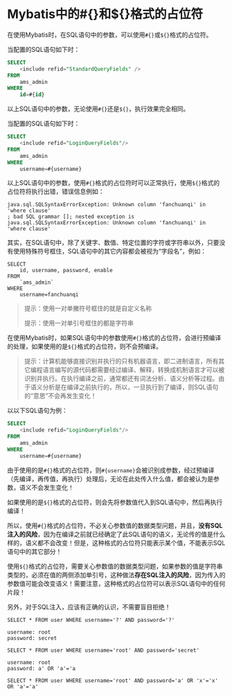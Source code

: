 # Mybatis中的#{}和${}格式的占位符

在使用Mybatis时，在SQL语句中的参数，可以使用`#{}`或`${}`格式的占位符。

当配置的SQL语句如下时：

```SQL
SELECT
    <include refid="StandardQueryFields" />
FROM
    ams_admin
WHERE
    id=#{id}
```

以上SQL语句中的参数，无论使用`#{}`还是`${}`，执行效果完全相同。

当配置的SQL语句如下时：

```SQL
SELECT
    <include refid="LoginQueryFields"/>
FROM
    ams_admin
WHERE
    username=#{username}
```

以上SQL语句中的参数，使用`#{}`格式的占位符时可以正常执行，使用`${}`格式的占位符将执行出错，错误信息例如：

```
java.sql.SQLSyntaxErrorException: Unknown column 'fanchuanqi' in 'where clause'
; bad SQL grammar []; nested exception is java.sql.SQLSyntaxErrorException: Unknown column 'fanchuanqi' in 'where clause'
```

其实，在SQL语句中，除了关键字、数值、特定位置的字符或字符串以外，只要没有使用特殊符号框住，SQL语句中的其它内容都会被视为“字段名”，例如：

```mysql
SELECT
    id, username, password, enable
FROM
    `ams_admin`
WHERE
    username=fanchuanqi
```

> 提示：使用一对单撇符号框住的就是自定义名称
>
> 提示：使用一对单引号框住的都是字符串

在使用Mybatis时，如果SQL语句中的参数使用`#{}`格式的占位符，会进行预编译的处理，如果使用的是`${}`格式的占位符，则不会预编译。

> 提示：计算机能够直接识别并执行的只有机器语言，即二进制语言，所有其它编程语言编写的源代码都需要经过编译、解释，转换成机制语言才可以被识别并执行。在执行编译之前，通常都还有词法分析、语义分析等过程。由于语义分析是在编译之前执行的，所以，一旦执行到了编译，则SQL语句的“意思”不会再发生变化！

以以下SQL语句为例：

```sql
SELECT
    <include refid="LoginQueryFields"/>
FROM
    ams_admin
WHERE
    username=#{username}
```

由于使用的是`#{}`格式的占位符，则`#{username}`会被识别成参数，经过预编译（先编译，再传值，再执行）处理后，无论在此处传入什么值，都会被认为是参数，语义不会发生变化！

如果使用的是`${}`格式的占位符，则会先将参数值代入到SQL语句中，然后再执行编译！

所以，使用`#{}`格式的占位符，不必关心参数值的数据类型问题，并且，**没有SQL注入的风险**，因为在编译之前就已经确定了此SQL语句的语义，无论传的值是什么样的，语义都不会改变！但是，这种格式的占位符只能表示某个值，不能表示SQL语句中的其它部分！

使用`${}`格式的占位符，需要关心参数值的数据类型问题，如果参数的值是字符串类型的，必须在值的两侧添加单引号，这种做法**存在SQL注入的风险**，因为传入的参数值可能会改变语义！需要注意，这种格式的占位符可以表示SQL语句中的任何片段！

另外，对于SQL注入，应该有正确的认识，不需要盲目拒绝！

```mysql
SELECT * FROM user WHERE username='?' AND password='?'

username: root
password: secret

SELECT * FROM user WHERE username='root' AND password='secret'

username: root
password: a' OR 'a'='a

SELECT * FROM user WHERE username='root' AND password='a' OR 'x'='x' OR 'a'='a'
```

